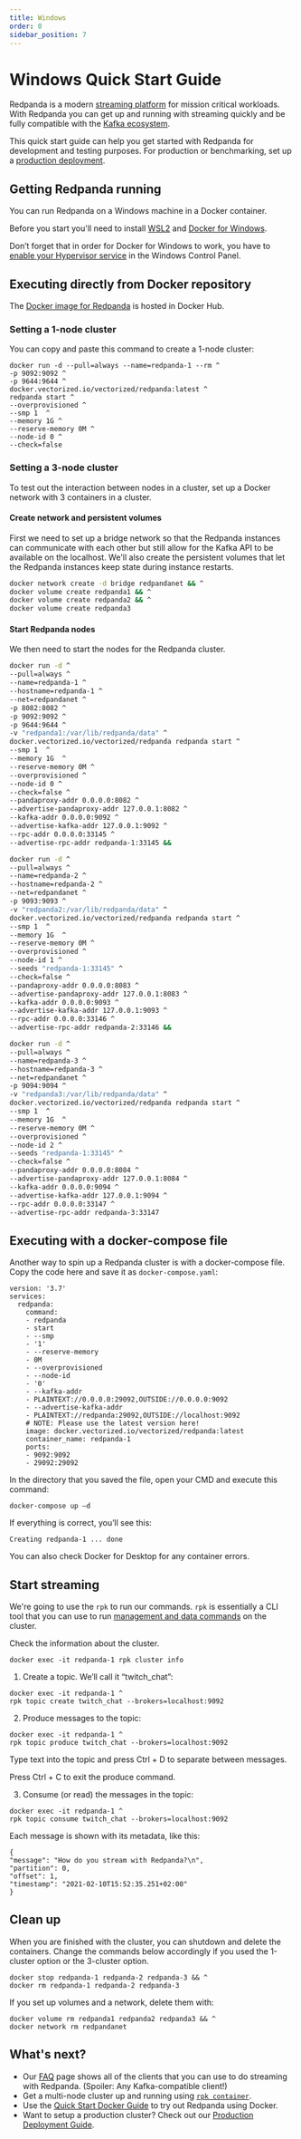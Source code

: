 ```yaml
---
title: Windows
order: 0
sidebar_position: 7
---
```

# Windows Quick Start Guide

Redpanda is a modern [streaming platform](/blog/intelligent-data-api/) for mission critical workloads.
With Redpanda you can get up and running with streaming quickly
and be fully compatible with the [Kafka ecosystem](https://cwiki.apache.org/confluence/display/KAFKA/Ecosystem).

This quick start guide can help you get started with Redpanda for development and testing purposes.
For production or benchmarking, set up a [production deployment](/docs/deploy-self-hosted/production-deployment).

## Getting Redpanda running

You can run Redpanda on a Windows machine in a Docker container.

Before you start you'll need to install [WSL2](https://docs.microsoft.com/en-us/windows/wsl/install) and [Docker for Windows](https://docs.docker.com/desktop/windows/install/).

Don’t forget that in order for Docker for Windows to work, you have to [enable your Hypervisor service](https://docs.microsoft.com/en-us/virtualization/hyper-v-on-windows/quick-start/enable-hyper-v) in the Windows Control Panel.


## Executing directly from Docker repository

The [Docker image for Redpanda](https://hub.docker.com/r/vectorized/redpanda) is hosted in Docker Hub.


### Setting a 1-node cluster
You can copy and paste this command to create a 1-node cluster:

```console
docker run -d --pull=always --name=redpanda-1 --rm ^
-p 9092:9092 ^
-p 9644:9644 ^
docker.vectorized.io/vectorized/redpanda:latest ^
redpanda start ^
--overprovisioned ^
--smp 1  ^
--memory 1G ^
--reserve-memory 0M ^
--node-id 0 ^
--check=false
```
### Setting a 3-node cluster

To test out the interaction between nodes in a cluster, set up a Docker network with 3 containers in a cluster.

#### Create network and persistent volumes

First we need to set up a bridge network so that the Redpanda instances can communicate with each other
but still allow for the Kafka API to be available on the localhost.
We'll also create the persistent volumes that let the Redpanda instances keep state during instance restarts.

```bash
docker network create -d bridge redpandanet && ^
docker volume create redpanda1 && ^
docker volume create redpanda2 && ^
docker volume create redpanda3
```

#### Start Redpanda nodes

We then need to start the nodes for the Redpanda cluster.

```bash
docker run -d ^
--pull=always ^
--name=redpanda-1 ^
--hostname=redpanda-1 ^
--net=redpandanet ^
-p 8082:8082 ^
-p 9092:9092 ^
-p 9644:9644 ^
-v "redpanda1:/var/lib/redpanda/data" ^
docker.vectorized.io/vectorized/redpanda redpanda start ^
--smp 1  ^
--memory 1G  ^
--reserve-memory 0M ^
--overprovisioned ^
--node-id 0 ^
--check=false ^
--pandaproxy-addr 0.0.0.0:8082 ^
--advertise-pandaproxy-addr 127.0.0.1:8082 ^
--kafka-addr 0.0.0.0:9092 ^
--advertise-kafka-addr 127.0.0.1:9092 ^
--rpc-addr 0.0.0.0:33145 ^
--advertise-rpc-addr redpanda-1:33145 &&

docker run -d ^
--pull=always ^
--name=redpanda-2 ^
--hostname=redpanda-2 ^
--net=redpandanet ^
-p 9093:9093 ^
-v "redpanda2:/var/lib/redpanda/data" ^
docker.vectorized.io/vectorized/redpanda redpanda start ^
--smp 1  ^
--memory 1G  ^
--reserve-memory 0M ^
--overprovisioned ^
--node-id 1 ^
--seeds "redpanda-1:33145" ^
--check=false ^
--pandaproxy-addr 0.0.0.0:8083 ^
--advertise-pandaproxy-addr 127.0.0.1:8083 ^
--kafka-addr 0.0.0.0:9093 ^
--advertise-kafka-addr 127.0.0.1:9093 ^
--rpc-addr 0.0.0.0:33146 ^
--advertise-rpc-addr redpanda-2:33146 &&

docker run -d ^
--pull=always ^
--name=redpanda-3 ^
--hostname=redpanda-3 ^
--net=redpandanet ^
-p 9094:9094 ^
-v "redpanda3:/var/lib/redpanda/data" ^
docker.vectorized.io/vectorized/redpanda redpanda start ^
--smp 1  ^
--memory 1G  ^
--reserve-memory 0M ^
--overprovisioned ^
--node-id 2 ^
--seeds "redpanda-1:33145" ^
--check=false ^
--pandaproxy-addr 0.0.0.0:8084 ^
--advertise-pandaproxy-addr 127.0.0.1:8084 ^
--kafka-addr 0.0.0.0:9094 ^
--advertise-kafka-addr 127.0.0.1:9094 ^
--rpc-addr 0.0.0.0:33147 ^
--advertise-rpc-addr redpanda-3:33147
```


## Executing with a docker-compose file

Another way to spin up a Redpanda cluster is with a docker-compose file.
Copy the code here and save it as `docker-compose.yaml`:

```console 
version: '3.7'
services:
  redpanda:
    command:
    - redpanda
    - start
    - --smp
    - '1'
    - --reserve-memory
    - 0M
    - --overprovisioned
    - --node-id
    - '0'
    - --kafka-addr
    - PLAINTEXT://0.0.0.0:29092,OUTSIDE://0.0.0.0:9092
    - --advertise-kafka-addr
    - PLAINTEXT://redpanda:29092,OUTSIDE://localhost:9092
    # NOTE: Please use the latest version here!
    image: docker.vectorized.io/vectorized/redpanda:latest
    container_name: redpanda-1
    ports:
    - 9092:9092
    - 29092:29092
```   
  
In the directory that you saved the file, open your CMD and execute this command:     
 
```console
docker-compose up –d
```
If everything is correct, you’ll see this:
```console
Creating redpanda-1 ... done
```

You can also check Docker for Desktop for any container errors.


## Start streaming

We're going to use the `rpk` to run our commands.
`rpk` is essentially a CLI tool that you can use to run [management and data commands](https://vectorized.io/docs/rpk-commands/) on the cluster.

Check the information about the cluster. 

```
docker exec -it redpanda-1 rpk cluster info
```

1. Create a topic. We’ll call it “twitch_chat”:

```
docker exec -it redpanda-1 ^
rpk topic create twitch_chat --brokers=localhost:9092
```

2. Produce messages to the topic:

```
docker exec -it redpanda-1 ^
rpk topic produce twitch_chat --brokers=localhost:9092
``` 

Type text into the topic and press Ctrl + D to separate between messages.

Press Ctrl + C to exit the produce command.

3. Consume (or read) the messages in the topic:

```
docker exec -it redpanda-1 ^
rpk topic consume twitch_chat --brokers=localhost:9092
```

Each message is shown with its metadata, like this:

```
{
"message": "How do you stream with Redpanda?\n",
"partition": 0,
"offset": 1,
"timestamp": "2021-02-10T15:52:35.251+02:00"
}
```


## Clean up

When you are finished with the cluster, you can shutdown and delete the containers.
Change the commands below accordingly if you used the 1-cluster option or the 3-cluster option.

```
docker stop redpanda-1 redpanda-2 redpanda-3 && ^
docker rm redpanda-1 redpanda-2 redpanda-3
```

If you set up volumes and a network, delete them with:

```
docker volume rm redpanda1 redpanda2 redpanda3 && ^
docker network rm redpandanet
```

## What's next?

- Our [FAQ](/docs/reference/faq) page shows all of the clients that you can use to do streaming with Redpanda.
    (Spoiler: Any Kafka-compatible client!)
- Get a multi-node cluster up and running using [`rpk container`](/docs/deploy-self-hosted/guide-rpk-container).
- Use the [Quick Start Docker Guide](/docs/getting-started/quick-start-docker) to try out Redpanda using Docker.
- Want to setup a production cluster? Check out our [Production Deployment Guide](/docs/deploy-self-hosted/production-deployment).